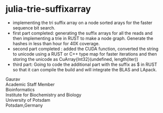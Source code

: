 # julia-trie-suffixarray

- implementing the tri suffix array on a node sorted arays for the faster sequence bit search.
- first part completed: generating the suffix arrays for all the reads and then implementing a trie in RUST to make a node graph. Generate the hashes in less than hour for 40X coverage.
- second part completed : added the CUDA function, converted the string to unicode using a RUST or C++ type map for faster iterations and then storing the unicode as CuArray{Int32}(undefined, length(iter))
- third part: Going to code the additional part with the suffix as $ in RUST so that it can compile the build and will integrate the BLAS and LApack. 

Gaurav \
Academic Staff Member \
Bioinformatics \
Institute for Biochemistry and Biology \
University of Potsdam \
Potsdam,Germany

